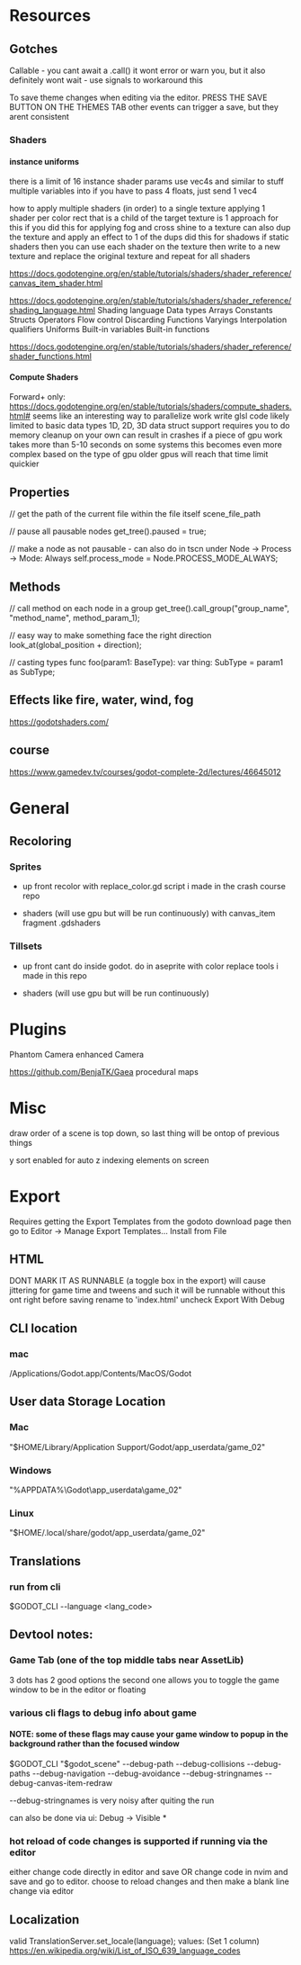 # Resources

## Gotches

Callable - you cant await a .call() it wont error or warn you, but it also definitely wont wait - use signals to workaround this

To save theme changes when editing via the editor. PRESS THE SAVE BUTTON ON THE THEMES TAB
  other events can trigger a save, but they arent consistent

### Shaders

#### instance uniforms
there is a limit of 16 instance shader params
  use vec4s and similar to stuff multiple variables into
  if you have to pass 4 floats, just send 1 vec4

how to apply multiple shaders (in order) to a single texture
  applying 1 shader per color rect that is a child of the target texture is 1 approach for this if you
    did this for applying fog and cross shine to a texture
  can also dup the texture and apply an effect to 1 of the dups
    did this for shadows
  if static shaders then you can use each shader on the texture then write to a new texture and replace the original texture and repeat for all shaders

https://docs.godotengine.org/en/stable/tutorials/shaders/shader_reference/canvas_item_shader.html

https://docs.godotengine.org/en/stable/tutorials/shaders/shader_reference/shading_language.html
  Shading language
    Data types
    Arrays
    Constants
    Structs
    Operators
    Flow control
    Discarding
    Functions
    Varyings
    Interpolation qualifiers
    Uniforms
    Built-in variables
    Built-in functions

https://docs.godotengine.org/en/stable/tutorials/shaders/shader_reference/shader_functions.html

#### Compute Shaders

Forward+ only: https://docs.godotengine.org/en/stable/tutorials/shaders/compute_shaders.html#
seems like an interesting way to parallelize work
write glsl code
likely limited to basic data types
1D, 2D, 3D data struct support
requires you to do memory cleanup on your own
can result in crashes if a piece of gpu work takes more than 5-10 seconds on some systems
  this becomes even more complex based on the type of gpu
  older gpus will reach that time limit quickier

## Properties

// get the path of the current file within the file itself
scene_file_path

// pause all pausable nodes
get_tree().paused = true;

// make a node as not pausable - can also do in tscn under Node -> Process -> Mode: Always
self.process_mode = Node.PROCESS_MODE_ALWAYS;

## Methods

// call method on each node in a group
get_tree().call_group("group_name", "method_name", method_param_1);

// easy way to make something face the right direction
look_at(global_position + direction);

// casting types
func foo(param1: BaseType):
  var thing: SubType = param1 as SubType;

## Effects like fire, water, wind, fog
https://godotshaders.com/

## course
https://www.gamedev.tv/courses/godot-complete-2d/lectures/46645012

# General

## Recoloring

### Sprites
- up front
  recolor with replace_color.gd script i made in the crash course repo

- shaders (will use gpu but will be run continuously)
  with canvas_item fragment .gdshaders

### Tillsets
- up front
  cant do inside godot. do in aseprite with color replace tools i made in this repo

- shaders (will use gpu but will be run continuously)

# Plugins

Phantom Camera
  enhanced Camera

https://github.com/BenjaTK/Gaea
  procedural maps


# Misc

draw order of a scene is top down, so last thing will be ontop of previous things

y sort enabled for auto z indexing elements on screen

# Export

Requires getting the Export Templates from the godoto download page
then go to Editor -> Manage Export Templates...
  Install from File

## HTML
  DONT MARK IT AS RUNNABLE (a toggle box in the export)
    will cause jittering for game time and tweens and such
    it will be runnable without this ont
  right before saving
    rename to 'index.html'
    uncheck Export With Debug

## CLI location

### mac

/Applications/Godot.app/Contents/MacOS/Godot

## User data Storage Location

### Mac
"$HOME/Library/Application Support/Godot/app_userdata/game_02"

### Windows
"%APPDATA%\Godot\app_userdata\game_02"

### Linux
"$HOME/.local/share/godot/app_userdata/game_02"


## Translations

### run from cli
$GODOT_CLI --language <lang_code>

## Devtool notes:

### Game Tab (one of the top middle tabs near AssetLib)
  3 dots has 2 good options
  the second one allows you to toggle the game window to be in the editor or floating

### various cli flags to debug info about game

#### NOTE: some of these flags may cause your game window to popup in the background rather than the focused window

$GODOT_CLI "$godot_scene" --debug-path --debug-collisions --debug-paths --debug-navigation --debug-avoidance --debug-stringnames --debug-canvas-item-redraw

  --debug-stringnames is very noisy after quiting the run

  can also be done via ui:
    Debug -> Visible *

### hot reload of code changes is supported if running via the editor

  either
    change code directly in editor and save
  OR
    change code in nvim and save and go to editor. choose to reload changes and then make a blank line change via editor

## Localization
valid TranslationServer.set_locale(language); values: (Set 1 column)
https://en.wikipedia.org/wiki/List_of_ISO_639_language_codes
